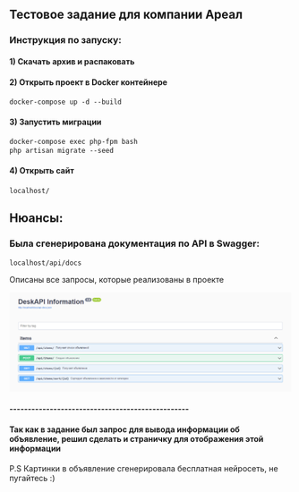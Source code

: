 ## Тестовое задание для компании Ареал

### Инструкция по запуску:

#### 1) Скачать архив и распаковать 
#### 2) Открыть проект в Docker контейнере 
```
docker-compose up -d --build
```
#### 3) Запустить миграции
```
docker-compose exec php-fpm bash
php artisan migrate --seed
```
#### 4) Открыть сайт 
```
localhost/
```

## Нюансы: 

### Была сгенерирована документация по API в Swagger:
```
localhost/api/docs
```
Описаны все запросы, которые реализованы в проекте

![Image alt](https://github.com/zKaspy/desk_api/raw/main/api.png)
#### -------------------------------------------------
#### Так как в задание был запрос для вывода информации об объявление, решил сделать и страничку для отображения этой информации
P.S Картинки в объявление сгенерировала бесплатная нейросеть, не пугайтесь :)


